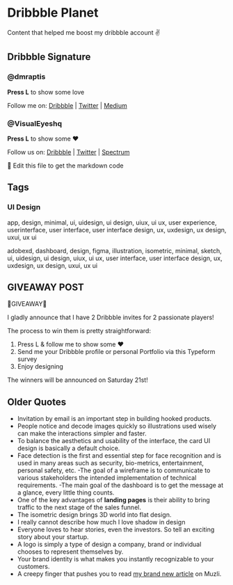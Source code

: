 # Dribbble Planet
Content that helped me boost my dribbble account ✌

## Dribbble Signature

### @dmraptis
<strong>Press L</strong>  to show some love

Follow me on:
<a href="https://dribbble.com/dmraptis" rel="nofollow noreferrer">Dribbble</a> | <a href="https://twitter.com/d__raptis" rel="nofollow noreferrer">Twitter</a> | <a href="https://medium.com/@dmraptis" rel="nofollow noreferrer">Medium</a>

### @VisualEyeshq

<strong>Press L</strong>  to show some ❤️

Follow us on:
<a href="https://dribbble.com/VisualEyesHQ" rel="nofollow noreferrer">Dribbble</a> | <a href="https://twitter.com/VisualEyesHQ" rel="nofollow noreferrer">Twitter</a> | <a href="https://spectrum.chat/visualeyes-designers?tab=posts" rel="nofollow noreferrer">Spectrum</a>

🧠 Edit this file to get the markdown code

## Tags
	
### UI Design

app, design, minimal, ui, uidesign, ui design, uiux, ui ux, user experience, userinterface, user interface, user interface design, ux, uxdesign, ux design, uxui, ux ui

adobexd, dashboard, design, figma, illustration, isometric, minimal, sketch, ui, uidesign, ui design, uiux, ui ux, user interface, user interface design, ux, uxdesign, ux design, uxui, ux ui 

## GIVEAWAY POST

🚨GIVEAWAY🚨

I gladly announce that I have 2 Dribbble invites for 2 passionate players!

The process to win them is pretty straightforward:

1) Press L & follow me to show some ❤️
2) Send me your Dribbble profile or personal Portfolio via this Typeform survey
3) Enjoy designing

The winners will be announced on Saturday 21st!

## Older Quotes

- Invitation by email is an important step in building hooked products.
- People notice and decode images quickly so illustrations used wisely can make the interactions simpler and faster. 
- To balance the aesthetics and usability of the interface, the card UI design is basically a default choice.
- Face detection is the first and essential step for face recognition and is used in many areas such as security, bio-metrics, entertainment, personal safety, etc.
-The goal of a wireframe is to communicate to various stakeholders the intended implementation of technical requirements.
-The main goal of the dashboard is to get the message at a glance, every little thing counts.
- One of the key advantages of <strong>landing pages</strong> is their ability to bring traffic to the next stage of the sales funnel.
- The isometric design brings 3D world into flat design. 
- I really cannot describe how much I love shadow in design
- Everyone loves to hear stories, even the investors. So tell an exciting story about your startup.
- A logo is simply a type of design a company, brand or individual chooses to represent themselves by.
- Your brand identity is what makes you instantly recognizable to your customers.
- A creepy finger that pushes you to read <a href="https://medium.muz.li/call-to-action-an-extensive-guide-140fef523b08" rel="nofollow noreferrer">my brand new article</a> on Muzli.


